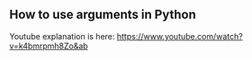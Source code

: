 ## How to use arguments in Python

Youtube explanation is here: https://www.youtube.com/watch?v=k4bmrpmh8Zo&ab



